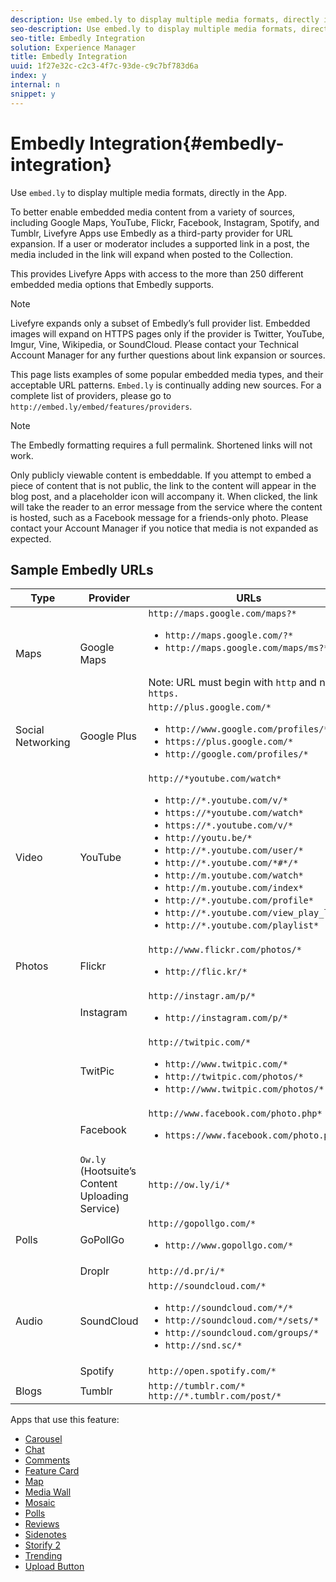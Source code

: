 ```yaml
---
description: Use embed.ly to display multiple media formats, directly in the App.
seo-description: Use embed.ly to display multiple media formats, directly in the App.
seo-title: Embedly Integration
solution: Experience Manager
title: Embedly Integration
uuid: 1f27e32c-c2c3-4f7c-93de-c9c7bf783d6a
index: y
internal: n
snippet: y
---
```


# Embedly Integration{#embedly-integration}

Use `embed.ly` to display multiple media formats, directly in the App.

To better enable embedded media content from a variety of sources, including Google Maps, YouTube, Flickr, Facebook, Instagram, Spotify, and Tumblr, Livefyre Apps use Embedly as a third-party provider for URL expansion. If a user or moderator includes a supported link in a post, the media included in the link will expand when posted to the Collection.

This provides Livefyre Apps with access to the more than 250 different embedded media options that Embedly supports.

>[!NOTE]
>
>Livefyre expands only a subset of Embedly’s full provider list. Embedded images will expand on HTTPS pages only if the provider is Twitter, YouTube, Imgur, Vine, Wikipedia, or SoundCloud. Please contact your Technical Account Manager for any further questions about link expansion or sources.

This page lists examples of some popular embedded media types, and their acceptable URL patterns. `Embed.ly` is continually adding new sources. For a complete list of providers, please go to `http://embed.ly/embed/features/providers`.

>[!NOTE]
>
>The Embedly formatting requires a full permalink. Shortened links will not work.

Only publicly viewable content is embeddable. If you attempt to embed a piece of content that is not public, the link to the content will appear in the blog post, and a placeholder icon will accompany it. When clicked, the link will take the reader to an error message from the service where the content is hosted, such as a Facebook message for a friends-only photo. Please contact your Account Manager if you notice that media is not expanded as expected.

## Sample Embedly URLs

|Type|Provider|URLs|
|--- |--- |--- |
|Maps|Google Maps|`http://maps.google.com/maps?*` <br/><ul><li>`http://maps.google.com/?*`</li><li>`http://maps.google.com/maps/ms?*`</li></ul><br/>Note: URL must begin with `http` and not `https.`|
|Social Networking|Google Plus |`http://plus.google.com/*`<br/><ul><li>`http://www.google.com/profiles/*`</li><li> `https://plus.google.com/*`</li><li> `http://google.com/profiles/*`</li></ul> |
| Video | YouTube | `http://*youtube.com/watch*` <br/><ul><li> `http://*.youtube.com/v/*`</li><li>`https://*youtube.com/watch*` </li><li>`https://*.youtube.com/v/*`</li><li>`http://youtu.be/*`</li><li>`http://*.youtube.com/user/*` </li><li>`http://*.youtube.com/*#*/*`</li><li>`http://m.youtube.com/watch*`</li><li>`http://m.youtube.com/index*`</li><li>`http://*.youtube.com/profile*`</li><li>`http://*.youtube.com/view_play_list*`</li><li>`http://*.youtube.com/playlist*`</li></ul>|
|Photos|Flickr|`http://www.flickr.com/photos/*` <br/><ul><li>`http://flic.kr/*`</li></ul>|
||Instagram|`http://instagr.am/p/*` <br/><ul><li>`http://instagram.com/p/*`</li></ul>|
||TwitPic|`http://twitpic.com/*` <br/><ul><li>`http://www.twitpic.com/*`</li><li>`http://twitpic.com/photos/*`</li><li>`http://www.twitpic.com/photos/*`</li></ul>|
||Facebook|`http://www.facebook.com/photo.php*` <br/><ul><li> `https://www.facebook.com/photo.php*`</li></ul>|
||`Ow.ly` (Hootsuite’s Content Uploading Service)|`http://ow.ly/i/*`|
|Polls|GoPollGo|`http://gopollgo.com/*`<br/><ul><li> `http://www.gopollgo.com/*`</li></ul>|
||Droplr|`http://d.pr/i/*`</li></ul>|
|Audio|SoundCloud|`http://soundcloud.com/*` <br/><ul><li>`http://soundcloud.com/*/*` </li><li>`http://soundcloud.com/*/sets/*` </li><li>`http://soundcloud.com/groups/*` </li><li>`http://snd.sc/*`</li></ul>|
||Spotify|`http://open.spotify.com/*`|
|Blogs|Tumblr|`http://tumblr.com/*` `http://*.tumblr.com/post/*`</li></ul>|

Apps that use this feature:

* [Carousel](../../c-about-apps/c-carousel-app/c-carousel-app.md#c_carousel_app)
* [Chat](../../c-about-apps/c-chat-app/c-chat-app.md#c_chat_app)
* [Comments](c_comments_app.md#c_comments_app)
* [Feature Card](../../c-about-apps/c-feature-card-app/c-feature-card-app.md#c_feature_card_app)
* [Map](../../c-about-apps/c-map-app/c-map-app.md#c_map_app)
* [Media Wall](../../c-about-apps/c-media-wall-app/c-media-wall-app.md#c_media_wall_app)
* [Mosaic](../../c-about-apps/c-mosaic-app/c-mosaic-app.md#c_mosaic_app)
* [Polls](../../c-about-apps/c-polls-app/c-polls-app.md#c_polls_app)
* [Reviews](../../c-about-apps/c-reviews-app/c-reviews-app.md#c_reviews_app)
* [Sidenotes](../../c-about-apps/c-sidenotes-app/c-sidenotes-app.md#c_sidenotes_app)
* [Storify 2](../../c-about-apps/c-storify2/c-storify2.md#c_storify2)
* [Trending](../../c-about-apps/c-trending-app/c-trending-app.md#c_trending_app)
* [Upload Button](../../c-about-apps/c-upload-button-app/c-upload-button-app.md#c_upload_button_app)

